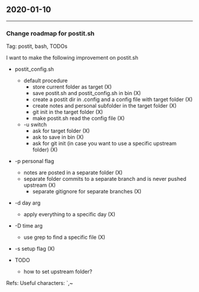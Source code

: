 ## 2020-01-10
---
### Change roadmap for postit.sh
Tag: postit, bash, TODOs

I want to make the following improvement on postit.sh

- postit_config.sh
	- default procedure
		- store current folder as target (X)
		- save postit.sh and postit_config.sh in bin (X)
		- create a postit dir in .config and a config file with target folder (X)
		- create notes and personal subfolder in the target folder (X)
		- git init in the target folder (X)
		- make postit.sh read the config file (X)		
	- -u switch
		- ask for target folder (X)
		- ask to save in bin (X)
		- ask for git init (in case you want to use a specific upstream folder) (X)

- -p personal flag
	- notes are posted in a separate folder (X)
	- separate folder commits to a separate branch and is never pushed upstream (X)
		- separate gitignore for separate branches (X)

- -d day arg
	- apply everything to a specific day (X)

- -D time arg
	- use grep to find a specific file (X)

- -s setup flag (X)

- TODO
	- how to set upstream folder?
	
Refs:
Useful characters: `,~
